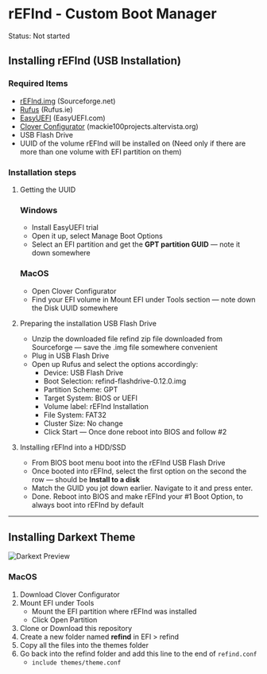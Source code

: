 # rEFInd - Custom Boot Manager

Status: Not started

## Installing rEFInd (USB Installation)

### Required Items

- [rEFInd.img](https://sourceforge.net/projects/refind/files/0.12.0/refind-flashdrive-0.12.0.zip/download) (Sourceforge.net)
- [Rufus](https://rufus.ie/) (Rufus.ie)
- [EasyUEFI](https://www.easyuefi.com/index-us.html) (EasyUEFI.com)
- [Clover Configurator](https://mackie100projects.altervista.org/download-clover-configurator/) (mackie100projects.altervista.org)
- USB Flash Drive
- UUID of the volume rEFInd will be installed on (Need only if there are more than one volume with EFI partition on them)

### Installation steps

1. Getting the UUID

    ### Windows

    - Install EasyUEFI trial
    - Open it up, select Manage Boot Options
    - Select an EFI partition and get the **GPT partition GUID** — note it down somewhere

    ### MacOS

    - Open Clover Configurator
    - Find your EFI volume in Mount EFI under Tools section — note down the Disk UUID somewhere
2. Preparing the installation USB Flash Drive
    - Unzip the downloaded file refind zip file downloaded from Sourceforge — save the .img file somewhere convenient
    - Plug in USB Flash Drive
    - Open up Rufus and select the options accordingly:
        - Device: USB Flash Drive
        - Boot Selection: refind-flashdrive-0.12.0.img
        - Partition Scheme: GPT
        - Target System: BIOS or UEFI
        - Volume label: rEFInd Installation
        - File System: FAT32
        - Cluster Size: No change
        - Click Start — Once done reboot into BIOS and follow #2
3. Installing rEFInd into a HDD/SSD
    - From BIOS boot menu boot into the rEFInd USB Flash Drive
    - Once booted into rEFInd, select the first option on the second the row — should be **Install to a disk**
    - Match the GUID you jot down earlier. Navigate to it and press enter.
    - Done. Reboot into BIOS and make rEFInd your #1 Boot Option, to always boot into rEFInd by default

---

## Installing Darkext Theme

![Darkext Preview](https://s3.us-west-2.amazonaws.com/secure.notion-static.com/f9957e9a-9740-4111-8daf-a95677d66c45/rEFInd_Boot_Screen.png?X-Amz-Algorithm=AWS4-HMAC-SHA256&X-Amz-Credential=AKIAT73L2G45O3KS52Y5%2F20200408%2Fus-west-2%2Fs3%2Faws4_request&X-Amz-Date=20200408T223952Z&X-Amz-Expires=86400&X-Amz-Signature=c66dac86bc8bfbfbbce45475673064412740e566bd5cbf013a0257c5077396fa&X-Amz-SignedHeaders=host&response-content-disposition=filename%20%3D%22rEFInd_Boot_Screen.png%22)

### MacOS

1. Download Clover Configurator
2. Mount EFI under Tools
    - Mount the EFI partition where rEFInd was installed
    - Click Open Partition
3. Clone or Download this repository
4. Create a new folder named **refind** in EFI > refind
5. Copy all the files into the themes folder
6. Go back into the refind folder and add this line to the end of `refind.conf` 
    - `include themes/theme.conf`
